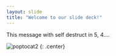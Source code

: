 ```yaml
---
layout: slide
title: "Welcome to our slide deck!"
---
```


This message with self destruct in 5, 4....

![poptocat2](https://octodex.github.com/images/poptocat_v2.png)
{: .center}

